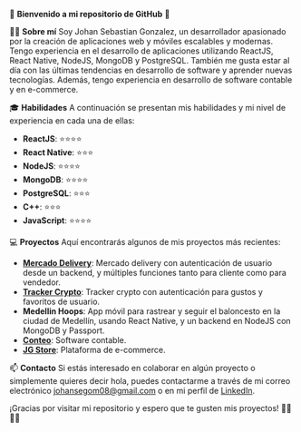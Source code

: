 🚀 **Bienvenido a mi repositorio de GitHub** 🚀

👨‍💻 **Sobre mí**
Soy Johan Sebastian Gonzalez, un desarrollador apasionado por la creación de aplicaciones web y móviles escalables y modernas. Tengo experiencia en el desarrollo de aplicaciones utilizando ReactJS, React Native, NodeJS, MongoDB y PostgreSQL. También me gusta estar al día con las últimas tendencias en desarrollo de software y aprender nuevas tecnologías. Además, tengo experiencia en desarrollo de software contable y en e-commerce.

🎓 **Habilidades**
A continuación se presentan mis habilidades y mi nivel de experiencia en cada una de ellas:

- **ReactJS**: ⭐️⭐️⭐️⭐️
- **React Native**: ⭐️⭐️⭐️
- **NodeJS**: ⭐️⭐️⭐️⭐️
- **MongoDB**: ⭐️⭐️⭐️⭐️
- **PostgreSQL**: ⭐️⭐️⭐️
- **C++**: ⭐️⭐️⭐️
- **JavaScript**: ⭐️⭐️⭐️⭐️

💻 **Proyectos**
Aquí encontrarás algunos de mis proyectos más recientes:

- [**Mercado Delivery**](https://github.com/Morenosebas/Mercado): Mercado delivery con autenticación de usuario desde un backend, y múltiples funciones tanto para cliente como para vendedor.
- [**Tracker Crypto**](https://github.com/Morenosebas/Track-coulomb): Tracker crypto con autenticación para gustos y favoritos de usuario.
- **Medellin Hoops**: App móvil para rastrear y seguir el baloncesto en la ciudad de Medellín, usando React Native, y un backend en NodeJS con MongoDB y Passport.
- [**Conteo**](https://conteo2.com/): Software contable.
- [**JG Store**](https://jgstore.com.co/): Plataforma de e-commerce.

📫 **Contacto**
Si estás interesado en colaborar en algún proyecto o simplemente quieres decir hola, puedes contactarme a través de mi correo electrónico johansegom08@gmail.com o en mi perfil de [LinkedIn](https://www.linkedin.com/in/johang31m/).

¡Gracias por visitar mi repositorio y espero que te gusten mis proyectos! 👨‍💻👩‍💻
